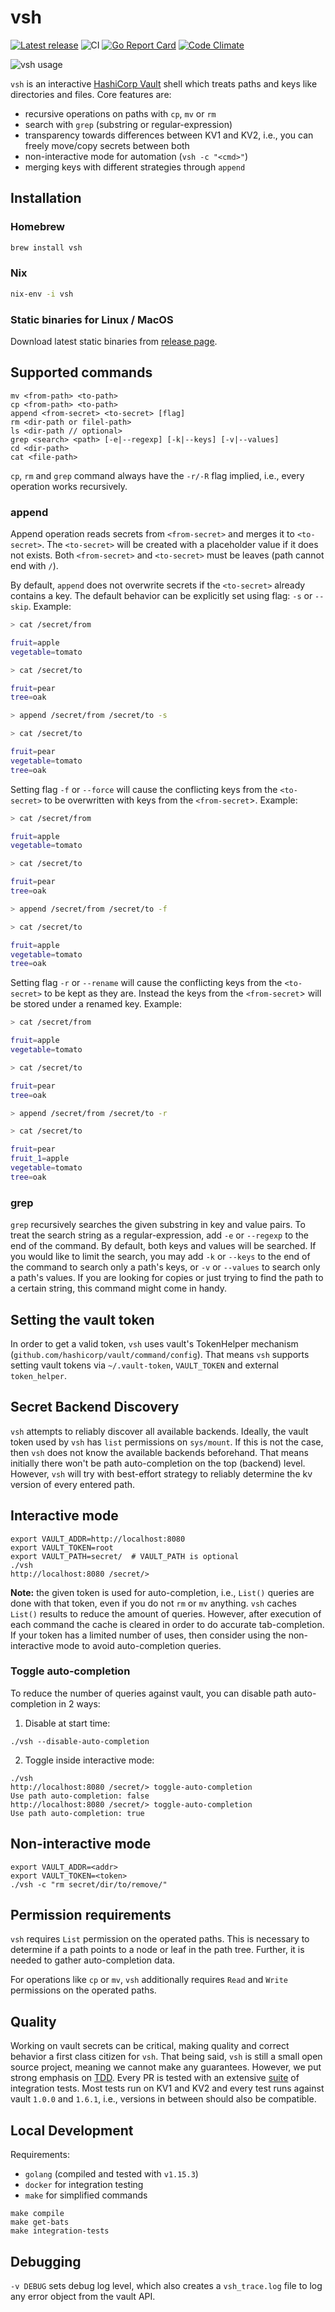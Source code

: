 # vsh

[![Latest release](https://img.shields.io/github/release/fishi0x01/vsh.svg)](https://github.com/fishi0x01/vsh/releases/latest)
![CI](https://github.com/fishi0x01/vsh/workflows/CI/badge.svg)
[![Go Report Card](https://goreportcard.com/badge/github.com/fishi0x01/vsh)](https://goreportcard.com/report/github.com/fishi0x01/vsh)
[![Code Climate](https://codeclimate.com/github/fishi0x01/vsh/badges/gpa.svg)](https://codeclimate.com/github/fishi0x01/vsh)

![vsh usage](https://user-images.githubusercontent.com/10799507/66355982-9872a980-e969-11e9-8ca4-6a2ff215f835.gif)

`vsh` is an interactive [HashiCorp Vault](https://www.vaultproject.io/) shell which treats paths and keys like directories and files.
Core features are:

- recursive operations on paths with `cp`, `mv` or `rm`
- search with `grep` (substring or regular-expression)
- transparency towards differences between KV1 and KV2, i.e., you can freely move/copy secrets between both
- non-interactive mode for automation (`vsh -c "<cmd>"`)
- merging keys with different strategies through `append`

## Installation

### Homebrew

```sh
brew install vsh
```

### Nix

```sh
nix-env -i vsh
```

### Static binaries for Linux / MacOS

Download latest static binaries from [release page](https://github.com/fishi0x01/vsh/releases).

## Supported commands

```text
mv <from-path> <to-path>
cp <from-path> <to-path>
append <from-secret> <to-secret> [flag]
rm <dir-path or filel-path>
ls <dir-path // optional>
grep <search> <path> [-e|--regexp] [-k|--keys] [-v|--values]
cd <dir-path>
cat <file-path>
```

`cp`, `rm` and `grep` command always have the `-r/-R` flag implied, i.e., every operation works recursively.

### append

Append operation reads secrets from `<from-secret>` and merges it to `<to-secret>`.
The `<to-secret>` will be created with a placeholder value if it does not exists.
Both `<from-secret>` and `<to-secret>` must be leaves (path cannot end with `/`).

By default, `append` does not overwrite secrets if the `<to-secret>` already contains a key.
The default behavior can be explicitly set using flag: `-s` or `--skip`. Example:

```bash
> cat /secret/from

fruit=apple
vegetable=tomato

> cat /secret/to

fruit=pear
tree=oak

> append /secret/from /secret/to -s

> cat /secret/to

fruit=pear
vegetable=tomato
tree=oak
```

Setting flag `-f` or `--force` will cause the conflicting keys from the `<to-secret>` to be overwritten with keys from the `<from-secret`>. Example:

```bash
> cat /secret/from

fruit=apple
vegetable=tomato

> cat /secret/to

fruit=pear
tree=oak

> append /secret/from /secret/to -f

> cat /secret/to

fruit=apple
vegetable=tomato
tree=oak
```

Setting flag `-r` or `--rename` will cause the conflicting keys from the `<to-secret>` to be kept as they are. Instead the keys from the `<from-secret`> will be stored under a renamed key. Example:

```bash
> cat /secret/from

fruit=apple
vegetable=tomato

> cat /secret/to

fruit=pear
tree=oak

> append /secret/from /secret/to -r

> cat /secret/to

fruit=pear
fruit_1=apple
vegetable=tomato
tree=oak
```

### grep

`grep` recursively searches the given substring in key and value pairs. To treat the search string as a regular-expression, add `-e` or `--regexp` to the end of the command. By default, both keys and values will be searched. If you would like to limit the search, you may add `-k` or `--keys` to the end of the command to search only a path's keys, or `-v` or `--values` to search only a path's values.
 If you are looking for copies or just trying to find the path to a certain string, this command might come in handy.

## Setting the vault token

In order to get a valid token, `vsh` uses vault's TokenHelper mechanism (`github.com/hashicorp/vault/command/config`).
That means `vsh` supports setting vault tokens via `~/.vault-token`, `VAULT_TOKEN` and external `token_helper`.

## Secret Backend Discovery

`vsh` attempts to reliably discover all available backends.
Ideally, the vault token used by `vsh` has `list` permissions on `sys/mount`.
If this is not the case, then `vsh` does not know the available backends beforehand.
That means initially there won't be path auto-completion on the top (backend) level.
However, `vsh` will try with best-effort strategy to reliably determine the kv version of every entered path.

## Interactive mode

```
export VAULT_ADDR=http://localhost:8080
export VAULT_TOKEN=root
export VAULT_PATH=secret/  # VAULT_PATH is optional
./vsh
http://localhost:8080 /secret/>
```

**Note:** the given token is used for auto-completion, i.e., `List()` queries are done with that token, even if you do not `rm` or `mv` anything.
`vsh` caches `List()` results to reduce the amount of queries. However, after execution of each command the cache is cleared
in order to do accurate tab-completion.
If your token has a limited number of uses, then consider using the non-interactive mode to avoid auto-completion queries.

### Toggle auto-completion

To reduce the number of queries against vault, you can disable path auto-completion in 2 ways:

1. Disable at start time:

```
./vsh --disable-auto-completion
```

2. Toggle inside interactive mode:

```
./vsh
http://localhost:8080 /secret/> toggle-auto-completion
Use path auto-completion: false
http://localhost:8080 /secret/> toggle-auto-completion
Use path auto-completion: true
```

## Non-interactive mode

```
export VAULT_ADDR=<addr>
export VAULT_TOKEN=<token>
./vsh -c "rm secret/dir/to/remove/"
```

## Permission requirements

`vsh` requires `List` permission on the operated paths.
This is necessary to determine if a path points to a node or leaf in the path tree.
Further, it is needed to gather auto-completion data.

For operations like `cp` or `mv`, `vsh` additionally requires `Read` and `Write` permissions on the operated paths.

## Quality

Working on vault secrets can be critical, making quality and correct behavior a first class citizen for `vsh`.
That being said, `vsh` is still a small open source project, meaning we cannot make any guarantees.
However, we put strong emphasis on [TDD](https://en.wikipedia.org/wiki/Test-driven_development).
Every PR is tested with an extensive [suite](test/suites) of integration tests.
Most tests run on KV1 and KV2 and every test runs against vault `1.0.0` and `1.6.1`, i.e., versions in between should also be compatible.

## Local Development

Requirements:

- `golang` (compiled and tested with `v1.15.3`)
- `docker` for integration testing
- `make` for simplified commands

```
make compile
make get-bats
make integration-tests
```

## Debugging

`-v DEBUG` sets debug log level, which also creates a `vsh_trace.log` file to log any error object from the vault API.
